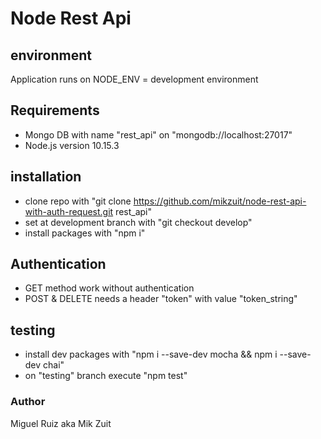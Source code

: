 # Node Rest Api

## environment
Application runs on NODE_ENV = development environment

## Requirements
- Mongo DB with name "rest_api" on "mongodb://localhost:27017"
- Node.js version 10.15.3

## installation
- clone repo with "git clone https://github.com/mikzuit/node-rest-api-with-auth-request.git rest_api"
- set at development branch with "git checkout develop"
- install packages with "npm i"

## Authentication
- GET method work without authentication
- POST & DELETE needs a header "token" with value "token_string"

## testing
- install dev packages with "npm i --save-dev mocha && npm i --save-dev chai"
- on "testing" branch execute "npm test"

### Author
Miguel Ruiz aka Mik Zuit
